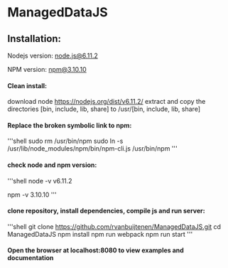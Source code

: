 # ManagedDataJS

## Installation:

Nodejs version: node.js@6.11.2

NPM version: npm@3.10.10



#### Clean install:

download node https://nodejs.org/dist/v6.11.2/
extract and copy the directories [bin, include, lib, share] to /usr/[bin, include, lib, share]


#### Replace the broken symbolic link to npm:

'''shell
sudo rm /usr/bin/npm
sudo ln -s /usr/lib/node_modules/npm/bin/npm-cli.js /usr/bin/npm
'''

#### check node and npm version:

'''shell
node -v
v6.11.2

npm -v
3.10.10
'''

#### clone repository, install dependencies, compile js and run server:

'''shell
git clone https://github.com/rvanbuijtenen/ManagedDataJS.git
cd ManagedDataJS
npm install
npm run webpack
npm run start
'''

#### Open the browser at localhost:8080 to view examples and documentation


